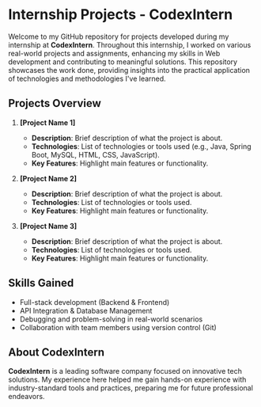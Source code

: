 # Internship Projects - CodexIntern

Welcome to my GitHub repository for projects developed during my internship at **CodexIntern**. Throughout this internship, I worked on various real-world projects and assignments, enhancing my skills in Web development and contributing to meaningful solutions. This repository showcases the work done, providing insights into the practical application of technologies and methodologies I've learned.

## Projects Overview

1. **[Project Name 1]**
   - **Description**: Brief description of what the project is about.
   - **Technologies**: List of technologies or tools used (e.g., Java, Spring Boot, MySQL, HTML, CSS, JavaScript).
   - **Key Features**: Highlight main features or functionality.

2. **[Project Name 2]**
   - **Description**: Brief description of what the project is about.
   - **Technologies**: List of technologies or tools used.
   - **Key Features**: Highlight main features or functionality.

3. **[Project Name 3]**
   - **Description**: Brief description of what the project is about.
   - **Technologies**: List of technologies or tools used.
   - **Key Features**: Highlight main features or functionality.

## Skills Gained
- Full-stack development (Backend & Frontend)
- API Integration & Database Management
- Debugging and problem-solving in real-world scenarios
- Collaboration with team members using version control (Git)

## About CodexIntern
**CodexIntern** is a leading software company focused on innovative tech solutions. My experience here helped me gain hands-on experience with industry-standard tools and practices, preparing me for future professional endeavors.
